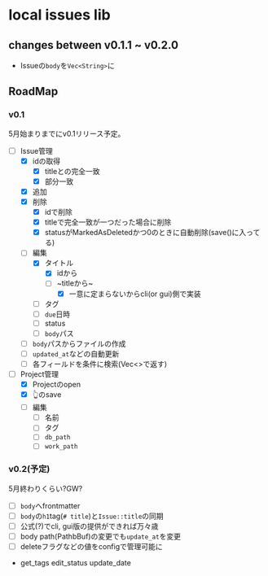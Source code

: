 # local issues lib

## changes between v0.1.1 ~ v0.2.0

- Issueの`body`を`Vec<String>`に


## RoadMap

### v0.1

5月始まりまでにv0.1リリース予定。

- [ ] Issue管理
  - [x] idの取得
    - [x] titleとの完全一致
    - [x] 部分一致
  - [x] 追加
  - [x] 削除
    - [x] idで削除
    - [x] titleで完全一致が一つだった場合に削除
    - [x] statusがMarkedAsDeletedかつ0のときに自動削除(save()に入ってる)
  - [ ] 編集
    - [x] タイトル
      - [x] idから
      - [ ] ~titleから~
        - [x] 一意に定まらないからcli(or gui)側で実装
    - [ ] タグ
    - [ ] `due`日時
    - [ ] status
    - [ ] `body`パス
  - [ ] `body`パスからファイルの作成
  - [ ] `updated_at`などの自動更新
  - [ ] 各フィールドを条件に検索(Vec<>で返す)
- [ ] Project管理
  - [x] Projectのopen
  - [x] 👆のsave
  - [ ] 編集
    - [ ] 名前
    - [ ] タグ
    - [ ] `db_path`
    - [ ] `work_path`

### v0.2(予定)

5月終わりくらい?GW?

- [ ] `body`へfrontmatter
- [ ] `body`の`h1`tag(`# title`)と`Issue::title`の同期
- [ ] 公式(?)でcli, gui版の提供ができれば万々歳
- [ ] body path(PathbBuf)の変更でも`update_at`を変更
- [ ] deleteフラグなどの値をconfigで管理可能に

- get_tags
edit_status
update_date